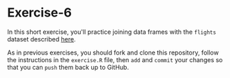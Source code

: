 # Exercise-6

In this short exercise, you'll practice joining data frames with the
`flights` dataset described
[here](https://cran.rstudio.com/web/packages/dplyr/vignettes/introduction.html).

As in previous exercises, you should fork and clone this repository,
follow the instructions in the `exercise.R` file, then `add` and
`commit` your changes so that you can `push` them back up to GitHub.
